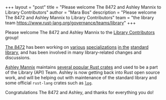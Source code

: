 +++
layout = "post"
title = "Please welcome The 8472 and Ashley Mannix to Library Contributors"
author = "Mara Bos"
description = "Please welcome The 8472 and Ashley Mannix to Library Contributors"
team = "the library team <https://www.rust-lang.org/governance/teams/library>"
+++

Please welcome The 8472 and Ashley Mannix to the
[Library Contributors](https://www.rust-lang.org/governance/teams/library#libs-contributors) group!

[The 8472](https://github.com/the8472) has been working on
[various](https://github.com/rust-lang/rust/pull/70793)
[specializations](https://github.com/rust-lang/rust/pull/75272)
[in the](https://github.com/rust-lang/rust/pull/78641)
[standard library](https://github.com/rust-lang/rust/pull/83245),
and has been involved in many library-related changes and discussions.

[Ashley Mannix](https://github.com/KodrAus/) maintains
[several popular Rust crates](https://crates.io/users/KodrAus?sort=downloads)
and used to be a part of the Library (API) Team.
Ashley is now getting back into Rust open source work,
and will be helping out with maintenance of the standard library
and some official `rust-lang` crates such as [`log`](https://crates.io/crates/log).

Congratulations The 8472 and Ashley, and thanks for everything you do!
